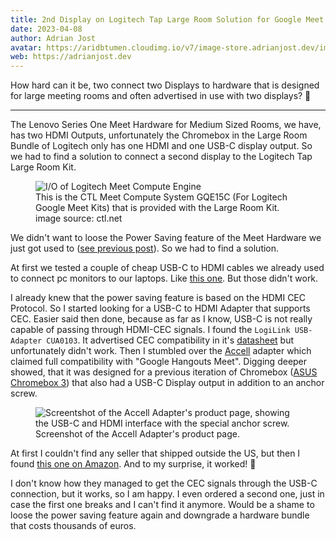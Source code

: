 ```yaml
---
title: 2nd Display on Logitech Tap Large Room Solution for Google Meet
date: 2023-04-08
author: Adrian Jost
avatar: https://aridbtumen.cloudimg.io/v7/image-store.adrianjost.dev/img/25961059712739697731316336689416.png
web: https://adrianjost.dev
---
```


How hard can it be, two connect two Displays to hardware that is designed for large meeting rooms and often advertised in use with two displays? 🤔

---

The Lenovo Series One Meet Hardware for Medium Sized Rooms, we have, has two HDMI Outputs, unfortunately the Chromebox in the Large Room Bundle of Logitech only has one HDMI and one USB-C display output. So we had to find a solution to connect a second display to the Logitech Tap Large Room Kit.

<figure>
  <img src="https://aridbtumen.cloudimg.io/v7/image-store.adrianjost.dev/img/81823812566768657240273891415045.png" alt="I/O of Logitech Meet Compute Engine" />
  <figcaption>
    This is the CTL Meet Compute System GQE15C (For Logitech Google Meet Kits) that is provided with the Large Room Kit.
  <br/>
  image source: <ALink href="https://ctl.net/products/ctl-meet-compute-system-gqe15c">ctl.net</ALink>
  </figcaption>
</figure>

We didn't want to loose the Power Saving feature of the Meet Hardware we just got used to ([see previous post](./series-one-meet-hardware.md)). So we had to find a solution.

At first we tested a couple of cheap USB-C to HDMI cables we already used to connect pc monitors to our laptops. Like [this one](https://www.amazon.de/dp/B07CL2RHX5/). But those didn't work.

I already knew that the power saving feature is based on the HDMI CEC Protocol. So I started looking for a USB-C to HDMI Adapter that supports CEC. Easier said then done, because as far as I know, USB-C is not really capable of passing through HDMI-CEC signals.
I found the `LogiLink USB-Adapter CUA0103`. It advertised CEC compatibility in it's [datasheet](https://cdn.bueromarkt-ag.de/downloads/produktdatenblaetter/cua0103.pdf) but unfortunately didn't work.
Then I stumbled over the [Accell](https://www.accellww.com/products/usb-c-to-hdmi-2-0-adapter-cec-enabled) adapter which claimed full compatibility with "Google Hangouts Meet". Digging deeper showed, that it was designed for a previous iteration of Chromebox ([ASUS Chromebox 3](https://www.gend.co/hangouts-meet-hardware-asus-chromebox)) that also had a USB-C Display output in addition to an anchor screw.

<figure>
<img alt="Screentshot of the Accell Adapter's product page, showing the USB-C and HDMI interface with the special anchor screw." src="https://aridbtumen.cloudimg.io/v7/image-store.adrianjost.dev/img/16193542044723675133134339537122.png">
<figcaption>
    Screenshot of the 
    <ALink href="https://web.archive.org/web/20230129154243/https://www.accellww.com/products/usb-c-to-hdmi-2-0-adapter-cec-enabled">
    Accell Adapter's product page.
    </ALink>
  </figcaption>
</figure>

At first I couldn't find any seller that shipped outside the US, but then I found [this one on Amazon](https://www.amazon.de/gp/product/B07VYMQBFX/).
And to my surprise, it worked! 🎉

I don't know how they managed to get the CEC signals through the USB-C connection, but it works, so I am happy.
I even ordered a second one, just in case the first one breaks and I can't find it anymore. Would be a shame to loose the power saving feature again and downgrade a hardware bundle that costs thousands of euros.
